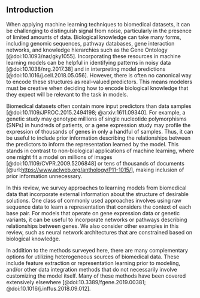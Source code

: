 ## Introduction

When applying machine learning techniques to biomedical datasets, it can be challenging to distinguish signal from noise, particularly in the presence of limited amounts of data.
Biological knowledge can take many forms, including genomic sequences, pathway databases, gene interaction networks, and knowledge hierarchies such as the Gene Ontology [@doi:10.1093/nar/gky1055].
Incorporating these resources in machine learning models can be helpful in identifying patterns in noisy data [@doi:10.1038/nrg.2017.38] and in interpreting model predictions [@doi:10.1016/j.cell.2018.05.056].
However, there is often no canonical way to encode these structures as real-valued predictors.
This means modelers must be creative when deciding how to encode biological knowledge that they expect will be relevant to the task in models.

Biomedical datasets often contain more input predictors than data samples [@doi:10.1109/JPROC.2015.2494198; @arxiv:1611.09340].
For example, a genetic study may genotype millions of single nucleotide polymorphisms (SNPs) in hundreds of patients, or a gene expression study may profile the expression of thousands of genes in only a handful of samples.
Thus, it can be useful to include prior information describing the relationships between the predictors to inform the representation learned by the model.
This stands in contrast to non-biological applications of machine learning, where one might fit a model on millions of images [@doi:10.1109/CVPR.2009.5206848] or tens of thousands of documents [@url:https://www.aclweb.org/anthology/P11-1015/], making inclusion of prior information unnecessary.

In this review, we survey approaches to learning models from biomedical data that incorporate external information about the structure of desirable solutions.
One class of commonly used approaches involves using raw sequence data to learn a representation that considers the context of each base pair.
For models that operate on gene expression data or genetic variants, it can be useful to incorporate networks or pathways describing relationships between genes.
We also consider other examples in this review, such as neural network architectures that are constrained based on biological knowledge.

In addition to the methods surveyed here, there are many complementary options for utilizing heterogeneous sources of biomedical data.
These include feature extraction or representation learning prior to modeling, and/or other data integration methods that do not necessarily involve customizing the model itself.
Many of these methods have been covered extensively elsewhere [@doi:10.3389/fgene.2019.00381; @doi:10.1016/j.inffus.2018.09.012].

